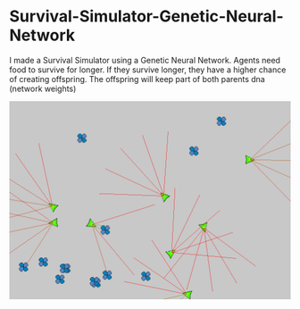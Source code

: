 # Survival-Simulator-Genetic-Neural-Network

I made a Survival Simulator using a Genetic Neural Network. Agents need food to survive for longer. If they survive longer, they have a higher chance of creating offspring. The offspring will keep part of both parents dna (network weights)

![img](https://github.com/Niels-van-den-Hork/Survival-Simulator-Genetic-Neural-Network/blob/master/example.png)
